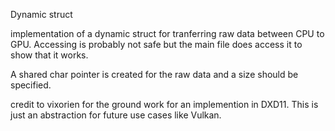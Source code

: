 Dynamic struct

implementation of a dynamic struct for tranferring raw data between CPU to GPU. Accessing is
probably not safe but the main file does access it to show that it works.

A shared char pointer is created for the raw data and a size should be specified.

credit to vixorien for the ground work for an implemention in DXD11. This is just an abstraction for future use cases like Vulkan.
